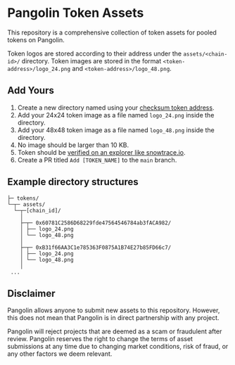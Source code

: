 # Pangolin Token Assets

This repository is a comprehensive collection of token assets for pooled tokens on Pangolin.

Token logos are stored according to their address under the `assets/<chain-id>/` directory. 
Token images are stored in the format `<token-address>/logo_24.png` and `<token-address>/logo_48.png`.

## Add Yours
1. Create a new directory named using your [checksum token address](https://web3js.readthedocs.io/en/v1.7.1/web3-utils.html#tochecksumaddress).
2. Add your 24x24 token image as a file named `logo_24.png` inside the directory.
3. Add your 48x48 token image as a file named `logo_48.png` inside the directory.
4. No image should be larger than 10 KB.
5. Token should be [verified on an explorer like snowtrace.io](https://snowtrace.io/verifyContract).
6. Create a PR titled `Add [TOKEN_NAME]` to the `main` branch.

## Example directory structures
```
├─ tokens/
└─┬─ assets/
  └─┬─[chain_id]/
    │
    ├─┬─ 0x60781C2586D68229fde47564546784ab3fACA982/
    │ ├── logo_24.png
    │ └── logo_48.png
    │
    ├─┬─ 0xB31f66AA3C1e785363F0875A1B74E27b85FD66c7/
    │ ├── logo_24.png
    │ └── logo_48.png
    │
 ...
```

## Disclaimer
Pangolin allows anyone to submit new assets to this repository. 
However, this does not mean that Pangolin is in direct partnership with any project.

Pangolin will reject projects that are deemed as a scam or fraudulent after review. 
Pangolin reserves the right to change the terms of asset submissions at any time due to changing market conditions, risk of fraud, or any other factors we deem relevant.